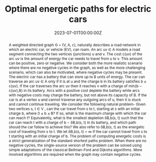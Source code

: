 ---
title: 'Optimal energetic paths for electric cars'

# Authors
# If you created a profile for a user (e.g. the default `admin` user), write the username (folder name) here
# and it will be replaced with their full name and linked to their profile.
authors:
  - Dani Dorfman
  - Haim Kaplan
  - Robert E. Tarjan
  - Uri Zwick

# Author notes (optional)
#author_notes:
#  - 'Equal contribution'
#  - 'Equal contribution'

date: '2023-07-01T00:00:00Z'
doi: ''

# Schedule page publish date (NOT publication's date).
publishDate: '2023-01-01T00:00:00Z'

# Publication type.
# Accepts a single type but formatted as a YAML list (for Hugo requirements).
# Enter a publication type from the CSL standard.
publication_types: ['paper-conference']

# Publication name and optional abbreviated publication name.
publication: In *In Proc. of 31st ESA*
publication_short: In *ESA*

abstract: A weighted directed graph G = (V, A, c), naturally describes a road network in which an electric car, or vehicle (EV), can roam. An arc uv ∈ A models a road segment connecting the two vertices (junctions) u and v. The cost c(uv) of the arc uv is the amount of energy the car needs to travel from u to v. This amount can be positive, zero or negative. We consider both the more realistic scenario where there are no negative cycles in the graph, as well as the more challenging scenario, which can also be motivated, where negative cycles may be present. The electric car has a battery that can store up to B units of energy. The car can traverse an arc uv ∈ A only if it is at u and the charge b in its battery satisfies b ≥ c(uv). If the car traverses the arc uv then it reaches v with a charge of min{b − c(uv),B} in its battery. Arcs with a positive cost deplete the battery while arcs with negative costs may charge the battery, but not above its capacity of B. If the car is at a vertex u and cannot traverse any outgoing arcs of u, then it is stuck and cannot continue traveling. We consider the following natural problem- Given two vertices s, t ∈ V , can the car travel from s to t, starting at s with an initial charge b, where 0 ≤ b ≤ B? If so, what is the maximum charge with which the car can reach t? Equivalently, what is the smallest depletion δB,b(s, t) such that the car can reach t with a charge of b − δB,b(s, t) in its battery, and which path should the car follow to achieve this? We also refer to δB,b(s, t) as the energetic cost of traveling from s to t. We let δB,b(s, t) = ∞ if the car cannot travel from s to t starting with an initial charge of b. The problem of computing energetic costs is a strict generalization of the standard shortest paths problem. When there are no negative cycles, the single-source version of the problem can be solved using simple adaptations of the classical Bellman-Ford and Dijkstra algorithms. More involved algorithms are required when the graph may contain negative cycles.

# Summary. An optional shortened abstract.
#summary: Lorem ipsum dolor sit amet, consectetur adipiscing elit. Duis posuere tellus ac convallis placerat. Proin tincidunt magna sed ex sollicitudin condimentum.

tags: []

# Display this page in the Featured widget?
#featured: true

# Custom links (uncomment lines below)
# links:
# - name: Custom Link
#   url: http://example.org

url_pdf: ''
#url_code: 'https://github.com/wowchemy/wowchemy-hugo-themes'
#url_dataset: 'https://github.com/wowchemy/wowchemy-hugo-themes'
#url_poster: ''
#url_project: ''
#url_slides: ''
#url_source: 'https://github.com/wowchemy/wowchemy-hugo-themes'
#url_video: 'https://youtube.com'

# Featured image
# To use, add an image named `featured.jpg/png` to your page's folder.
#image:
#  caption: 'Image credit: [**Unsplash**](https://unsplash.com/photos/pLCdAaMFLTE)'
#  focal_point: ''
#  preview_only: false

# Associated Projects (optional).
#   Associate this publication with one or more of your projects.
#   Simply enter your project's folder or file name without extension.
#   E.g. `internal-project` references `content/project/internal-project/index.md`.
#   Otherwise, set `projects: []`.
projects: []
#  - example

# Slides (optional).
#   Associate this publication with Markdown slides.
#   Simply enter your slide deck's filename without extension.
#   E.g. `slides: "example"` references `content/slides/example/index.md`.
#   Otherwise, set `slides: ""`.
slides: ""
---